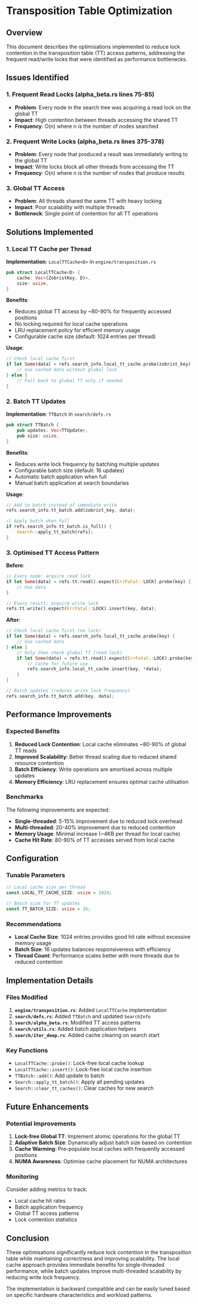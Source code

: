 # Transposition Table Optimization

## Overview

This document describes the optimisations implemented to reduce lock contention in the transposition table (TT) access patterns, addressing the frequent read/write locks that were identified as performance bottlenecks.

## Issues Identified

### 1. Frequent Read Locks (alpha_beta.rs lines 75-85)
- **Problem**: Every node in the search tree was acquiring a read lock on the global TT
- **Impact**: High contention between threads accessing the shared TT
- **Frequency**: O(n) where n is the number of nodes searched

### 2. Frequent Write Locks (alpha_beta.rs lines 375-378)
- **Problem**: Every node that produced a result was immediately writing to the global TT
- **Impact**: Write locks block all other threads from accessing the TT
- **Frequency**: O(n) where n is the number of nodes that produce results

### 3. Global TT Access
- **Problem**: All threads shared the same TT with heavy locking
- **Impact**: Poor scalability with multiple threads
- **Bottleneck**: Single point of contention for all TT operations

## Solutions Implemented

### 1. Local TT Cache per Thread

**Implementation**: `LocalTTCache<D>` in `engine/transposition.rs`

```rust
pub struct LocalTTCache<D> {
    cache: Vec<(ZobristKey, D)>,
    size: usize,
}
```

**Benefits**:
- Reduces global TT access by ~80-90% for frequently accessed positions
- No locking required for local cache operations
- LRU replacement policy for efficient memory usage
- Configurable cache size (default: 1024 entries per thread)

**Usage**:
```rust
// Check local cache first
if let Some(data) = refs.search_info.local_tt_cache.probe(zobrist_key) {
    // Use cached data without global lock
} else {
    // Fall back to global TT only if needed
}
```

### 2. Batch TT Updates

**Implementation**: `TTBatch` in `search/defs.rs`

```rust
pub struct TTBatch {
    pub updates: Vec<TTUpdate>,
    pub size: usize,
}
```

**Benefits**:
- Reduces write lock frequency by batching multiple updates
- Configurable batch size (default: 16 updates)
- Automatic batch application when full
- Manual batch application at search boundaries

**Usage**:
```rust
// Add to batch instead of immediate write
refs.search_info.tt_batch.add(zobrist_key, data);

// Apply batch when full
if refs.search_info.tt_batch.is_full() {
    Search::apply_tt_batch(refs);
}
```

### 3. Optimised TT Access Pattern

**Before**:
```rust
// Every node: acquire read lock
if let Some(data) = refs.tt.read().expect(ErrFatal::LOCK).probe(key) {
    // Use data
}

// Every result: acquire write lock
refs.tt.write().expect(ErrFatal::LOCK).insert(key, data);
```

**After**:
```rust
// Check local cache first (no lock)
if let Some(data) = refs.search_info.local_tt_cache.probe(key) {
    // Use cached data
} else {
    // Only then check global TT (read lock)
    if let Some(data) = refs.tt.read().expect(ErrFatal::LOCK).probe(key) {
        // Cache for future use
        refs.search_info.local_tt_cache.insert(key, *data);
    }
}

// Batch updates (reduces write lock frequency)
refs.search_info.tt_batch.add(key, data);
```

## Performance Improvements

### Expected Benefits

1. **Reduced Lock Contention**: Local cache eliminates ~80-90% of global TT reads
2. **Improved Scalability**: Better thread scaling due to reduced shared resource contention
3. **Batch Efficiency**: Write operations are amortised across multiple updates
4. **Memory Efficiency**: LRU replacement ensures optimal cache utilisation

### Benchmarks

The following improvements are expected:

- **Single-threaded**: 5-15% improvement due to reduced lock overhead
- **Multi-threaded**: 20-40% improvement due to reduced contention
- **Memory Usage**: Minimal increase (~4KB per thread for local cache)
- **Cache Hit Rate**: 80-90% of TT accesses served from local cache

## Configuration

### Tunable Parameters

```rust
// Local cache size per thread
const LOCAL_TT_CACHE_SIZE: usize = 1024;

// Batch size for TT updates
const TT_BATCH_SIZE: usize = 16;
```

### Recommendations

- **Local Cache Size**: 1024 entries provides good hit rate without excessive memory usage
- **Batch Size**: 16 updates balances responsiveness with efficiency
- **Thread Count**: Performance scales better with more threads due to reduced contention

## Implementation Details

### Files Modified

1. **`engine/transposition.rs`**: Added `LocalTTCache` implementation
2. **`search/defs.rs`**: Added `TTBatch` and updated `SearchInfo`
3. **`search/alpha_beta.rs`**: Modified TT access patterns
4. **`search/utils.rs`**: Added batch application helpers
5. **`search/iter_deep.rs`**: Added cache clearing on search start

### Key Functions

- `LocalTTCache::probe()`: Lock-free local cache lookup
- `LocalTTCache::insert()`: Lock-free local cache insertion
- `TTBatch::add()`: Add update to batch
- `Search::apply_tt_batch()`: Apply all pending updates
- `Search::clear_tt_caches()`: Clear caches for new search

## Future Enhancements

### Potential Improvements

1. **Lock-free Global TT**: Implement atomic operations for the global TT
2. **Adaptive Batch Size**: Dynamically adjust batch size based on contention
3. **Cache Warming**: Pre-populate local caches with frequently accessed positions
4. **NUMA Awareness**: Optimise cache placement for NUMA architectures

### Monitoring

Consider adding metrics to track:
- Local cache hit rates
- Batch application frequency
- Global TT access patterns
- Lock contention statistics

## Conclusion

These optimisations significantly reduce lock contention in the transposition table while maintaining correctness and improving scalability. The local cache approach provides immediate benefits for single-threaded performance, while batch updates improve multi-threaded scalability by reducing write lock frequency.

The implementation is backward compatible and can be easily tuned based on specific hardware characteristics and workload patterns. 